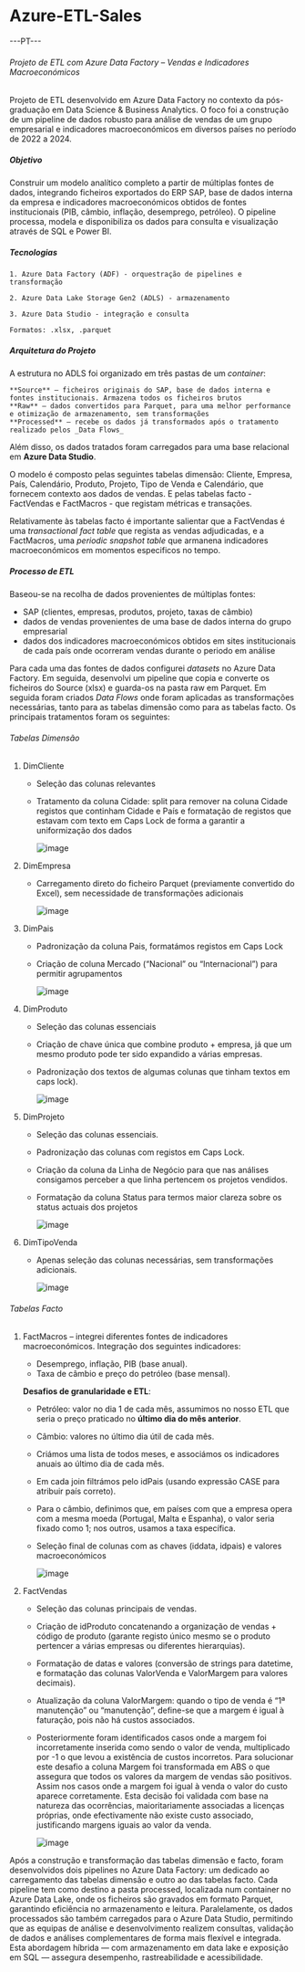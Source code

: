 # Azure-ETL-Sales

---PT---

###### Projeto de ETL com Azure Data Factory – Vendas e Indicadores Macroeconómicos
Projeto de ETL desenvolvido em Azure Data Factory no contexto da pós-graduação em Data Science & Business Analytics. O foco foi a construção de um pipeline de dados robusto para análise de vendas de um grupo empresarial e indicadores macroeconómicos em diversos países no período de 2022 a 2024.

##### Objetivo
Construir um modelo analítico completo a partir de múltiplas fontes de dados, integrando ficheiros exportados do ERP SAP, base de dados interna da empresa e indicadores macroeconómicos obtidos de fontes institucionais (PIB, câmbio, inflação, desemprego, petróleo). O pipeline processa, modela e disponibiliza os dados para consulta e visualização através de SQL e Power BI.

##### Tecnologias

    1. Azure Data Factory (ADF) - orquestração de pipelines e transformação

    2. Azure Data Lake Storage Gen2 (ADLS) - armazenamento

    3. Azure Data Studio - integração e consulta

    Formatos: .xlsx, .parquet

##### Arquitetura do Projeto

A estrutura no ADLS foi organizado em três pastas de um _container_:

    **Source** – ficheiros originais do SAP, base de dados interna e fontes institucionais. Armazena todos os ficheiros brutos
    **Raw** – dados convertidos para Parquet, para uma melhor performance e otimização de armazenamento, sem transformações
    **Processed** – recebe os dados já transformados após o tratamento realizado pelos _Data Flows_

Além disso, os dados tratados foram carregados para uma base relacional em **Azure Data Studio**.

O modelo é composto pelas seguintes tabelas dimensão: Cliente, Empresa, País, Calendário, Produto, Projeto, Tipo de Venda e Calendário, que fornecem contexto aos dados de vendas. E pelas tabelas facto - FactVendas e FactMacros - que registam métricas e transações.

Relativamente às tabelas facto é importante salientar que a FactVendas é uma _transactional fact table_ que regista as vendas adjudicadas, e a FactMacros, uma _periodic snapshot table_ que armanena indicadores macroeconómicos em momentos especificos no tempo.

##### Processo de ETL
Baseou-se na recolha de dados provenientes de múltiplas fontes:
- SAP (clientes, empresas, produtos, projeto, taxas de câmbio)
- dados de vendas provenientes de uma base de dados interna do grupo empresarial
- dados dos indicadores macroeconómicos obtidos em sites institucionais de cada país onde ocorreram vendas durante o periodo em análise
  

Para cada uma das fontes de dados configurei _datasets_ no Azure Data Factory. Em seguida, desenvolvi um pipeline que copia e converte os ficheiros do Source (xlsx) e guarda-os na pasta raw em Parquet. Em seguida foram criados _Data Flows_ onde foram aplicadas as transformações necessárias, tanto para as tabelas dimensão como para as tabelas facto. Os principais tratamentos foram os seguintes:

  ###### Tabelas Dimensão

  1. DimCliente
     
     - Seleção das colunas relevantes
     - Tratamento da coluna Cidade: split para remover na coluna Cidade registos que continham Cidade e País e formatação de registos que estavam com texto em Caps Lock de forma a garantir a uniformização dos dados
    
       ![image](https://github.com/user-attachments/assets/5e542b2a-4127-455e-9ad2-d8a259f48d21)

       
  2. DimEmpresa

     - Carregamento direto do ficheiro Parquet (previamente convertido do Excel), sem necessidade de transformações adicionais

        ![image](https://github.com/user-attachments/assets/e37e2ca9-ea18-49f5-b644-211a033837f6)

  3. DimPais

     - Padronização da coluna Pais, formatámos registos em Caps Lock
     - Criação de coluna Mercado (“Nacional” ou “Internacional”) para permitir agrupamentos

       ![image](https://github.com/user-attachments/assets/2d2159c4-20e5-40da-83fb-45c29bbdb484)


  4. DimProduto

     - Seleção das colunas essenciais
     - Criação de chave única que combine produto + empresa, já que um mesmo produto pode ter sido expandido a várias empresas.
     - Padronização dos textos de algumas colunas que tinham textos em caps lock).

        ![image](https://github.com/user-attachments/assets/7d6a1235-c3ae-44c1-a85f-ab638c99d4bf)

  
  5. DimProjeto

     - Seleção das colunas essenciais.
     - Padronização das colunas com registos em Caps Lock.
     - Criação da coluna da Linha de Negócio para que nas análises consigamos perceber a que linha pertencem os projetos vendidos.
     - Formatação da coluna Status para termos maior clareza sobre os status actuais dos projetos
    
       ![image](https://github.com/user-attachments/assets/4edee995-d5c0-41ec-aecc-5db1df2bd562)


  6. DimTipoVenda

     - Apenas seleção das colunas necessárias, sem transformações adicionais.
    
       ![image](https://github.com/user-attachments/assets/1fe309f4-7d85-4d65-879f-1b38c6e4a899)

  ###### Tabelas Facto

  1. FactMacros – integrei diferentes fontes de indicadores macroeconómicos.
     Integração dos seguintes indicadores:
     - Desemprego, inflação, PIB (base anual).
     - Taxa de câmbio e preço do petróleo (base mensal).
       
     **Desafios de granularidade e ETL**:
     - Petróleo: valor no dia 1 de cada mês, assumimos no nosso ETL que seria o preço praticado no **último dia do mês anterior**.
     - Câmbio: valores no último dia útil de cada mês.
     - Criámos uma lista de todos meses, e associámos os indicadores anuais ao último dia de cada mês.
     - Em cada join filtrámos pelo idPais (usando expressão CASE para atribuir país correto).
     - Para o câmbio, definimos que, em países com que a empresa opera com a mesma moeda (Portugal, Malta e Espanha), o valor seria fixado como 1; nos outros, usamos a taxa específica.
     - Seleção final de colunas com as chaves (iddata, idpais) e valores macroeconómicos

        ![image](https://github.com/user-attachments/assets/8fb2a00c-6aa7-413f-88f8-32ffd8a9f233)

  3. FactVendas

     - Seleção das colunas principais de vendas.
     - Criação de idProduto concatenando a organização de vendas + código de produto (garante registo único mesmo se o produto pertencer a várias empresas ou diferentes hierarquias).
     - Formatação de datas e valores (conversão de strings para datetime, e formatação das colunas ValorVenda e ValorMargem para valores decimais).
     - Atualização da coluna ValorMargem: quando o tipo de venda é “1ª manutenção” ou “manutenção”, define-se que a margem é igual à faturação, pois não há custos associados.
     - Posteriormente foram identificados casos onde a margem foi incorretamente inserida como sendo o valor de venda, multiplicado por -1 o que levou a existência de custos incorretos. Para solucionar este desafio a coluna Margem foi transformada em ABS o que assegura que todos os valores da margem de vendas são positivos. Assim nos casos onde a margem foi igual à venda o valor do custo aparece corretamente. Esta decisão foi validada com base na natureza das ocorrências, maioritariamente associadas a licenças próprias, onde efectivamente não existe custo associado, justificando margens iguais ao valor da venda.

        ![image](https://github.com/user-attachments/assets/7513e855-130b-4191-99b9-263acdc5fe4b)

Após a construção e transformação das tabelas dimensão e facto, foram desenvolvidos dois pipelines no Azure Data Factory: um dedicado ao carregamento das tabelas dimensão e outro ao das tabelas facto. Cada pipeline tem como destino a pasta processed, localizada num container no Azure Data Lake, onde os ficheiros são gravados em formato Parquet, garantindo eficiência no armazenamento e leitura. Paralelamente, os dados processados são também carregados para o Azure Data Studio, permitindo que as equipas de análise e desenvolvimento realizem consultas, validação de dados e análises complementares de forma mais flexível e integrada. Esta abordagem híbrida — com armazenamento em data lake e exposição em SQL — assegura desempenho, rastreabilidade e acessibilidade.
     
